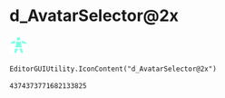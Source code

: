 # d_AvatarSelector@2x
![](/img/d_AvatarSelector@2x.png)

``` CSharp
EditorGUIUtility.IconContent("d_AvatarSelector@2x")
```
```
4374373771682133825
```

